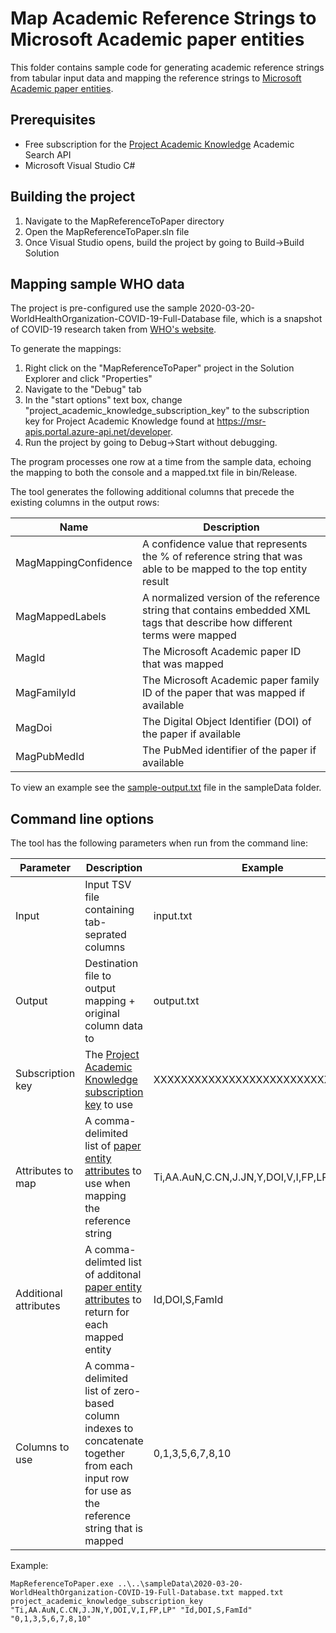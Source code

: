 # Map Academic Reference Strings to Microsoft Academic paper entities

This folder contains sample code for generating academic reference strings from tabular input data and mapping the reference strings to [Microsoft Academic paper entities](https://docs.microsoft.com/en-us/academic-services/project-academic-knowledge/reference-paper-entity-attributes).

## Prerequisites

* Free subscription for the [Project Academic Knowledge](https://msr-apis.portal.azure-api.net/products/project-academic-knowledge) Academic Search API
* Microsoft Visual Studio C#

## Building the project

1. Navigate to the MapReferenceToPaper directory
1. Open the MapReferenceToPaper.sln file
1. Once Visual Studio opens, build the project by going to Build->Build Solution

## Mapping sample WHO data

The project is pre-configured use the sample 2020-03-20-WorldHealthOrganization-COVID-19-Full-Database file, which is a snapshot of COVID-19 research taken from [WHO's website](https://www.who.int/emergencies/diseases/novel-coronavirus-2019/global-research-on-novel-coronavirus-2019-ncov).

To generate the mappings:
1. Right click on the "MapReferenceToPaper" project in the Solution Explorer and click "Properties"
1. Navigate to the "Debug" tab
1. In the "start options" text box, change "project_academic_knowledge_subscription_key" to the subscription key for Project Academic Knowledge found at https://msr-apis.portal.azure-api.net/developer.
1. Run the project by going to Debug->Start without debugging.

The program processes one row at a time from the sample data, echoing the mapping to both the console and a mapped.txt file in bin/Release.

The tool generates the following additional columns that precede the existing columns in the output rows:

Name | Description
--- | ---
MagMappingConfidence | A confidence value that represents the % of reference string that was able to be mapped to the top entity result
MagMappedLabels | A normalized version of the reference string that contains embedded XML tags that describe how different terms were mapped
MagId | The Microsoft Academic paper ID that was mapped
MagFamilyId | The Microsoft Academic paper family ID of the paper that was mapped if available
MagDoi | The Digital Object Identifier (DOI) of the paper if available
MagPubMedId | The PubMed identifier of the paper if available

To view an example see the [sample-output.txt](sampleData/sample-output.txt) file in the sampleData folder.

## Command line options

The tool has the following parameters when run from the command line:

Parameter | Description | Example
--- | --- | ---
Input | Input TSV file containing tab-seprated columns | input.txt
Output | Destination file to output mapping + original column data to | output.txt
Subscription key | The [Project Academic Knowledge subscription key](https://msr-apis.portal.azure-api.net/developer) to use | XXXXXXXXXXXXXXXXXXXXXXXXXXXXXXXX
Attributes to map | A comma-delimited list of [paper entity attributes](https://docs.microsoft.com/en-us/academic-services/project-academic-knowledge/reference-paper-entity-attributes) to use when mapping the reference string | Ti,AA.AuN,C.CN,J.JN,Y,DOI,V,I,FP,LP
Additional attributes | A comma-delimted list of additonal [paper entity attributes](https://docs.microsoft.com/en-us/academic-services/project-academic-knowledge/reference-paper-entity-attributes) to return for each mapped entity | Id,DOI,S,FamId
Columns to use | A comma-delimited list of zero-based column indexes to concatenate together from each input row for use as the reference string that is mapped | 0,1,3,5,6,7,8,10 

Example:
```
MapReferenceToPaper.exe ..\..\sampleData\2020-03-20-WorldHealthOrganization-COVID-19-Full-Database.txt mapped.txt project_academic_knowledge_subscription_key "Ti,AA.AuN,C.CN,J.JN,Y,DOI,V,I,FP,LP" "Id,DOI,S,FamId" "0,1,3,5,6,7,8,10"
```